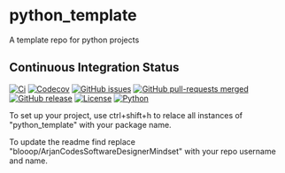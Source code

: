 # python_template
A template repo for python projects

## Continuous Integration Status

[![Ci](https://github.com/blooop/ArjanCodesSoftwareDesignerMindset/actions/workflows/ci.yml/badge.svg?branch=main)](https://github.com/blooop/ArjanCodesSoftwareDesignerMindset/actions/workflows/ci.yml?query=branch%3Amain)
[![Codecov](https://codecov.io/gh/blooop/ArjanCodesSoftwareDesignerMindset/branch/main/graph/badge.svg?token=Y212GW1PG6)](https://codecov.io/gh/blooop/ArjanCodesSoftwareDesignerMindset)
[![GitHub issues](https://img.shields.io/github/issues/blooop/ArjanCodesSoftwareDesignerMindset.svg)](https://GitHub.com/blooop/ArjanCodesSoftwareDesignerMindset/issues/)
[![GitHub pull-requests merged](https://badgen.net/github/merged-prs/blooop/ArjanCodesSoftwareDesignerMindset)](https://github.com/blooop/ArjanCodesSoftwareDesignerMindset/pulls?q=is%3Amerged)
[![GitHub release](https://img.shields.io/github/release/blooop/ArjanCodesSoftwareDesignerMindset.svg)](https://GitHub.com/blooop/ArjanCodesSoftwareDesignerMindset/releases/)
[![License](https://img.shields.io/pypi/l/bencher)](https://opensource.org/license/mit/)
[![Python](https://img.shields.io/badge/python-3.10%20%7C%203.11-blue)](https://www.python.org/downloads/release/python-310/)


To set up your project, use ctrl+shift+h to relace all instances of "python_template" with your package name.

To update the readme find replace "blooop/ArjanCodesSoftwareDesignerMindset" with your repo username and name.